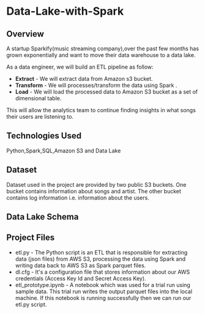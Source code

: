 # Data-Lake-with-Spark

## Overview
A startup Sparkify(music streaming company),over the past few months has grown exponentially and want to move their data warehouse to a data lake.

As a data engineer, we will build an ETL pipeline as follow:
  * **Extract** - We will extract data from Amazon s3 bucket.
  * **Transform** - We will processes/transform the data using Spark .
  * **Load** - We will load the processed data to Amazon S3 bucket as a set of dimensional table. 
  
This will allow the analytics team to continue finding insights in what songs their users are listening to.

## Technologies Used
Python,Spark,SQL,Amazon S3 and Data Lake


## Dataset
Dataset used in the project are provided by two public S3 buckets. One bucket contains information about songs and artist. The other bucket contains log information i.e. information about the users.

## Data Lake Schema


## Project Files
* etl.py - The Python script is an ETL that is responsible for extracting data (json files) from AWS S3, processing the data using Spark and writing data back to AWS S3 as Spark parquet files.
* dl.cfg - It's a configuration file that stores information about our AWS credentials (Access Key Id and Secret Access Key).
* etl_prototype.ipynb - A notebook which was used for a trial run using sample data. This trial run writes the output parquet files into the local machine. If this notebook is running successfully then we can run our etl.py script.
